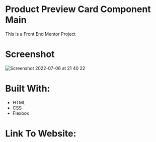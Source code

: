 # Product Preview Card Component Main
This is a Front End Mentor Project

# Screenshot
![Screenshot 2022-07-06 at 21 40 22](https://user-images.githubusercontent.com/76920888/177639120-0eaee84c-bb1a-444a-9bfb-ff39356731d1.png)

# Built With:
- HTML
- CSS
- Flexbox

# Link To Website:
